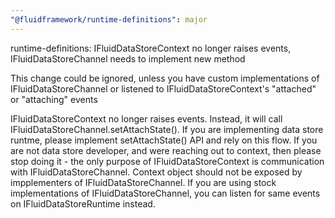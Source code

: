 ```yaml
---
"@fluidframework/runtime-definitions": major
---
```


runtime-definitions: IFluidDataStoreContext no longer raises events, IFluidDataStoreChannel needs to implement new method

This change could be ignored, unless you have custom implementations of IFluidDataStoreChannel or listened to IFluidDataStoreContext's "attached" or "attaching" events

IFluidDataStoreContext no longer raises events. Instead, it will call IFluidDataStoreChannel.setAttachState().
If you are implementing data store runtme, please implement setAttachState() API and rely on this flow.
If you are not data store developer, and were reaching out to context, then please stop doing it - the only purpose of IFluidDataStoreContext is
communication with IFluidDataStoreChannel. Context object should not be exposed by impplementers of IFluidDataStoreChannel.
If you are using stock implementations of IFluidDataStoreChannel, you can listen for same events on IFluidDataStoreRuntime instead.
